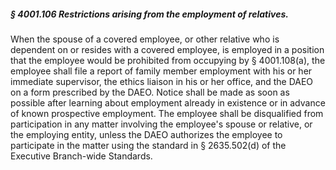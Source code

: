 ##### § 4001.106 Restrictions arising from the employment of relatives. #####

When the spouse of a covered employee, or other relative who is dependent on or resides with a covered employee, is employed in a position that the employee would be prohibited from occupying by § 4001.108(a), the employee shall file a report of family member employment with his or her immediate supervisor, the ethics liaison in his or her office, and the DAEO on a form prescribed by the DAEO. Notice shall be made as soon as possible after learning about employment already in existence or in advance of known prospective employment. The employee shall be disqualified from participation in any matter involving the employee's spouse or relative, or the employing entity, unless the DAEO authorizes the employee to participate in the matter using the standard in § 2635.502(d) of the Executive Branch-wide Standards.